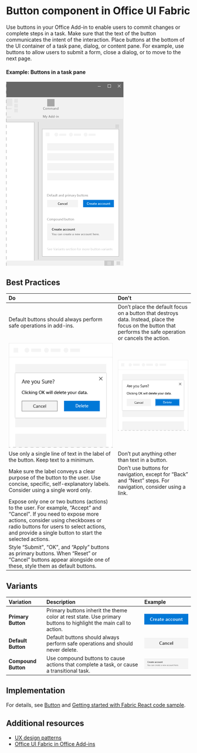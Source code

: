# Button component in Office UI Fabric

Use buttons in your Office Add-in to enable users to commit changes or complete steps in a task. Make sure that the text of the button communicates the intent of the interaction. Place buttons at the bottom of the UI container of a task pane, dialog, or content pane. For example, use buttons to allow users to submit a form, close a dialog, or to move to the next page.
  
#### Example: Buttons in a task pane

![An image showing the Button](../../images/overview_withApp_button.png)

## Best Practices

|**Do**|**Don't**|
|:-----|:--------|
|Default buttons should always perform safe operations in add-ins.|Don’t place the default focus on a button that destroys data. Instead, place the focus on the button that performs the safe operation or cancels the action.|
|![Do Button example](../../images/buttonDo.png)|![Don't Button example](../../images/buttonDont.png)|
|Use only a single line of text in the label of the button. Keep text to a minimum.|Don’t put anything other than text in a button.|
|Make sure the label conveys a clear purpose of the button to the user. Use concise, specific, self-explanatory labels. Consider using a single word only.|Don’t use buttons for navigation, except for “Back” and “Next” steps. For navigation, consider using a link.|
|Expose only one or two buttons (actions) to the user. For example, “Accept” and “Cancel”. If you need to expose more actions, consider using checkboxes or radio buttons for users to select actions, and provide a single button to start the selected actions.||
|Style “Submit”, “OK”, and “Apply” buttons as primary buttons. When “Reset” or “Cancel” buttons appear alongside one of these, style them as default buttons.| |

## Variants

|**Variation**|**Description**|**Example**|
|:------------|:--------------|:----------|
|**Primary Button**|Primary buttons inherit the theme color at rest state. Use primary buttons to highlight the main call to action.|![Primary Button image](../../images/button_primary.png)|
|**Default Button**|Default buttons should always perform safe operations and should never delete.|![Default Button image](../../images/button_default.png)|
|**Compound Button**|Use compound buttons to cause actions that complete a task, or cause a transitional task.|![Compound Button image](../../images/button_compound.png)|

## Implementation

For details, see [Button](https://dev.office.com/fabric#/components/button) and [Getting started with Fabric React code sample](https://github.com/OfficeDev/Word-Add-in-GettingStartedFabricReact).

## Additional resources

* [UX design patterns](https://github.com/OfficeDev/Office-Add-in-UX-Design-Patterns-Code)
* [Office UI Fabric in Office Add-ins](office-ui-fabric.md)
